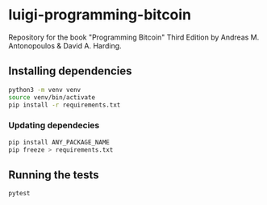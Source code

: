 # luigi-programming-bitcoin

Repository for the book "Programming Bitcoin" Third Edition by Andreas M.
Antonopoulos & David A. Harding.

## Installing dependencies

```bash
python3 -m venv venv
source venv/bin/activate
pip install -r requirements.txt
```

### Updating dependecies

```bash
pip install ANY_PACKAGE_NAME
pip freeze > requirements.txt
```

## Running the tests

```bash
pytest
```
